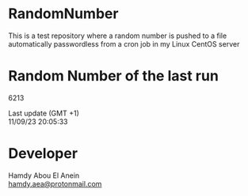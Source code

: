 # RandomNumber    
This is a test repository where a random number is pushed to a file automatically passwordless from a cron job in my Linux CentOS server    
# Random Number of the last run   
6213
      
Last update (GMT +1)    
11/09/23 20:05:33
# Developer    
Hamdy Abou El Anein   
hamdy.aea@protonmail.com

